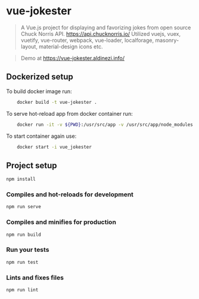 # vue-jokester

> A Vue.js project for displaying and favorizing jokes from open source Chuck Norris API.
> https://api.chucknorris.io/
> Utilized vuejs, vuex, vuetify, vue-router, webpack, vue-loader, localforage, masonry-layout, material-design icons etc.

> Demo at https://vue-jokester.aldinezi.info/

## Dockerized setup

To build docker image run:

```bash
    docker build -t vue-jokester .
```

To serve hot-reload app from docker container run:

```bash
    docker run -it -v ${PWD}:/usr/src/app -v /usr/src/app/node_modules -p 8080:8080 --name vue_jokester vue-jokester
```

To start container again use:

```bash
    docker start -i vue_jokester
```


## Project setup

```bash
npm install
```

### Compiles and hot-reloads for development

```bash
npm run serve
```

### Compiles and minifies for production

```bash
npm run build
```

### Run your tests

```bash
npm run test
```

### Lints and fixes files

```bash
npm run lint
```
